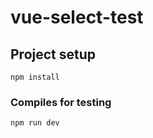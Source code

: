 # vue-select-test

## Project setup
```
npm install
```

### Compiles for testing
```
npm run dev
```
